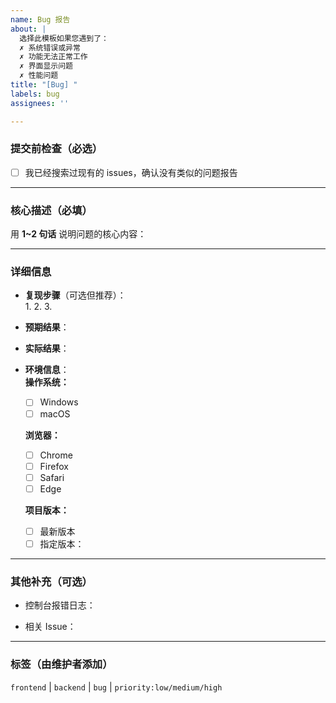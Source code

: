 ```yaml
---
name: Bug 报告
about: |
  选择此模板如果您遇到了：
  ✗ 系统错误或异常
  ✗ 功能无法正常工作
  ✗ 界面显示问题
  ✗ 性能问题
title: "[Bug] "
labels: bug
assignees: ''

---
```


### 提交前检查（必选）
- [ ] 我已经搜索过现有的 issues，确认没有类似的问题报告

---

### 核心描述（必填）
用 **1~2 句话** 说明问题的核心内容：

---

### 详细信息

- **复现步骤**（可选但推荐）：  
  1. 
  2. 
  3. 
- **预期结果**：  
  
- **实际结果**：  
  
- **环境信息**：  
  **操作系统：**
  - [ ] Windows
  - [ ] macOS

  **浏览器：**
  - [ ] Chrome
  - [ ] Firefox
  - [ ] Safari
  - [ ] Edge

  **项目版本：**
  - [ ] 最新版本
  - [ ] 指定版本：

---

### 其他补充（可选）
- 控制台报错日志：  

- 相关 Issue：  

---

### 标签（由维护者添加）
`frontend` | `backend` | `bug` | `priority:low/medium/high` 